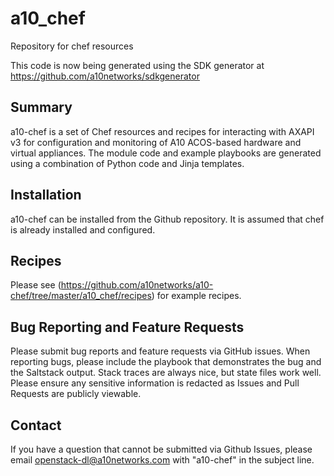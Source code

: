 # a10_chef
Repository for chef resources

This code is now being generated using the SDK generator at https://github.com/a10networks/sdkgenerator

## Summary
a10-chef is a set of Chef resources and recipes for interacting with AXAPI v3 for configuration and monitoring of A10 ACOS-based hardware and virtual appliances. The module code and example playbooks are generated using a combination of Python code and Jinja templates.

## Installation
a10-chef can be installed from the Github repository. It is assumed that chef is already installed and configured.

## Recipes
Please see (https://github.com/a10networks/a10-chef/tree/master/a10_chef/recipes) for example recipes.


## Bug Reporting and Feature Requests
Please submit bug reports and feature requests via GitHub issues. When reporting bugs, please include the playbook that demonstrates the bug and the Saltstack output. Stack traces are always nice, but state files work well. Please ensure any sensitive information is redacted as Issues and Pull Requests are publicly viewable.

## Contact
If you have a question that cannot be submitted via Github Issues, please email openstack-dl@a10networks.com with "a10-chef" in the subject line. 
